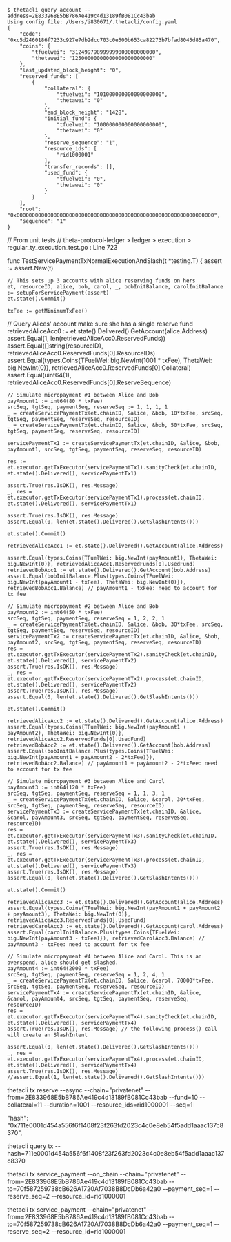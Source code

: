 ```
$ thetacli query account --address=2E833968E5bB786Ae419c4d13189fB081Cc43bab
Using config file: /Users/i830671/.thetacli/config.yaml
{
    "code": "0xc5d2460186f7233c927e7db2dcc703c0e500b653ca82273b7bfad8045d85a470",
    "coins": {
        "tfuelwei": "312499798999999000000000000",
        "thetawei": "12500000000000000000000000"
    },
    "last_updated_block_height": "0",
    "reserved_funds": [
        {
            "collateral": {
                "tfuelwei": "101000000000000000000",
                "thetawei": "0"
            },
            "end_block_height": "1428",
            "initial_fund": {
                "tfuelwei": "100000000000000000000",
                "thetawei": "0"
            },
            "reserve_sequence": "1",
            "resource_ids": [
                "rid1000001"
            ],
            "transfer_records": [],
            "used_fund": {
                "tfuelwei": "0",
                "thetawei": "0"
            }
        }
    ],
    "root": "0x0000000000000000000000000000000000000000000000000000000000000000",
    "sequence": "1"
}
```
// From unit tests 
// theta-protocol-ledger > ledger > execution > regular_ty_execution_test.go : Line 723


func TestServicePaymentTxNormalExecutionAndSlash(t *testing.T) {
	assert := assert.New(t)

    // This sets up 3 accounts with alice reserving funds on hers
	et, resourceID, alice, bob, carol, _, bobInitBalance, carolInitBalance := setupForServicePayment(assert)
	et.state().Commit()

	txFee := getMinimumTxFee()

// Query Alices' account make sure she has a single reserve fund
	retrievedAliceAcc0 := et.state().Delivered().GetAccount(alice.Address)
	assert.Equal(1, len(retrievedAliceAcc0.ReservedFunds))
	assert.Equal([]string{resourceID}, retrievedAliceAcc0.ReservedFunds[0].ResourceIDs)
	assert.Equal(types.Coins{TFuelWei: big.NewInt(1001 * txFee), ThetaWei: big.NewInt(0)}, retrievedAliceAcc0.ReservedFunds[0].Collateral)
	assert.Equal(uint64(1), retrievedAliceAcc0.ReservedFunds[0].ReserveSequence)

	// Simulate micropayment #1 between Alice and Bob
	payAmount1 := int64(80 * txFee)
	srcSeq, tgtSeq, paymentSeq, reserveSeq := 1, 1, 1, 1
	_ = createServicePaymentTx(et.chainID, &alice, &bob, 10*txFee, srcSeq, tgtSeq, paymentSeq, reserveSeq, resourceID)
	_ = createServicePaymentTx(et.chainID, &alice, &bob, 50*txFee, srcSeq, tgtSeq, paymentSeq, reserveSeq, resourceID)

	servicePaymentTx1 := createServicePaymentTx(et.chainID, &alice, &bob, payAmount1, srcSeq, tgtSeq, paymentSeq, reserveSeq, resourceID)

	res := et.executor.getTxExecutor(servicePaymentTx1).sanityCheck(et.chainID, et.state().Delivered(), servicePaymentTx1)

	assert.True(res.IsOK(), res.Message)
	_, res = et.executor.getTxExecutor(servicePaymentTx1).process(et.chainID, et.state().Delivered(), servicePaymentTx1)

	assert.True(res.IsOK(), res.Message)
	assert.Equal(0, len(et.state().Delivered().GetSlashIntents()))

	et.state().Commit()

	retrievedAliceAcc1 := et.state().Delivered().GetAccount(alice.Address)

	assert.Equal(types.Coins{TFuelWei: big.NewInt(payAmount1), ThetaWei: big.NewInt(0)}, retrievedAliceAcc1.ReservedFunds[0].UsedFund)
	retrievedBobAcc1 := et.state().Delivered().GetAccount(bob.Address)
	assert.Equal(bobInitBalance.Plus(types.Coins{TFuelWei: big.NewInt(payAmount1 - txFee), ThetaWei: big.NewInt(0)}), retrievedBobAcc1.Balance) // payAmount1 - txFee: need to account for tx fee

	// Simulate micropayment #2 between Alice and Bob
	payAmount2 := int64(50 * txFee)
	srcSeq, tgtSeq, paymentSeq, reserveSeq = 1, 2, 2, 1
	_ = createServicePaymentTx(et.chainID, &alice, &bob, 30*txFee, srcSeq, tgtSeq, paymentSeq, reserveSeq, resourceID)
	servicePaymentTx2 := createServicePaymentTx(et.chainID, &alice, &bob, payAmount2, srcSeq, tgtSeq, paymentSeq, reserveSeq, resourceID)
	res = et.executor.getTxExecutor(servicePaymentTx2).sanityCheck(et.chainID, et.state().Delivered(), servicePaymentTx2)
	assert.True(res.IsOK(), res.Message)
	_, res = et.executor.getTxExecutor(servicePaymentTx2).process(et.chainID, et.state().Delivered(), servicePaymentTx2)
	assert.True(res.IsOK(), res.Message)
	assert.Equal(0, len(et.state().Delivered().GetSlashIntents()))

	et.state().Commit()

	retrievedAliceAcc2 := et.state().Delivered().GetAccount(alice.Address)
	assert.Equal(types.Coins{TFuelWei: big.NewInt(payAmount1 + payAmount2), ThetaWei: big.NewInt(0)}, retrievedAliceAcc2.ReservedFunds[0].UsedFund)
	retrievedBobAcc2 := et.state().Delivered().GetAccount(bob.Address)
	assert.Equal(bobInitBalance.Plus(types.Coins{TFuelWei: big.NewInt(payAmount1 + payAmount2 - 2*txFee)}), retrievedBobAcc2.Balance) // payAmount1 + payAmount2 - 2*txFee: need to account for tx fee

	// Simulate micropayment #3 between Alice and Carol
	payAmount3 := int64(120 * txFee)
	srcSeq, tgtSeq, paymentSeq, reserveSeq = 1, 1, 3, 1
	_ = createServicePaymentTx(et.chainID, &alice, &carol, 30*txFee, srcSeq, tgtSeq, paymentSeq, reserveSeq, resourceID)
	servicePaymentTx3 := createServicePaymentTx(et.chainID, &alice, &carol, payAmount3, srcSeq, tgtSeq, paymentSeq, reserveSeq, resourceID)
	res = et.executor.getTxExecutor(servicePaymentTx3).sanityCheck(et.chainID, et.state().Delivered(), servicePaymentTx3)
	assert.True(res.IsOK(), res.Message)
	_, res = et.executor.getTxExecutor(servicePaymentTx3).process(et.chainID, et.state().Delivered(), servicePaymentTx3)
	assert.True(res.IsOK(), res.Message)
	assert.Equal(0, len(et.state().Delivered().GetSlashIntents()))

	et.state().Commit()

	retrievedAliceAcc3 := et.state().Delivered().GetAccount(alice.Address)
	assert.Equal(types.Coins{TFuelWei: big.NewInt(payAmount1 + payAmount2 + payAmount3), ThetaWei: big.NewInt(0)}, retrievedAliceAcc3.ReservedFunds[0].UsedFund)
	retrievedCarolAcc3 := et.state().Delivered().GetAccount(carol.Address)
	assert.Equal(carolInitBalance.Plus(types.Coins{TFuelWei: big.NewInt(payAmount3 - txFee)}), retrievedCarolAcc3.Balance) // payAmount3 - txFee: need to account for tx fee

	// Simulate micropayment #4 between Alice and Carol. This is an overspend, alice should get slashed.
	payAmount4 := int64(2000 * txFee)
	srcSeq, tgtSeq, paymentSeq, reserveSeq = 1, 2, 4, 1
	_ = createServicePaymentTx(et.chainID, &alice, &carol, 70000*txFee, srcSeq, tgtSeq, paymentSeq, reserveSeq, resourceID)
	servicePaymentTx4 := createServicePaymentTx(et.chainID, &alice, &carol, payAmount4, srcSeq, tgtSeq, paymentSeq, reserveSeq, resourceID)
	res = et.executor.getTxExecutor(servicePaymentTx4).sanityCheck(et.chainID, et.state().Delivered(), servicePaymentTx4)
	assert.True(res.IsOK(), res.Message) // the following process() call will create an SlashIntent

	assert.Equal(0, len(et.state().Delivered().GetSlashIntents()))
	_, res = et.executor.getTxExecutor(servicePaymentTx4).process(et.chainID, et.state().Delivered(), servicePaymentTx4)
	assert.True(res.IsOK(), res.Message)
	//assert.Equal(1, len(et.state().Delivered().GetSlashIntents()))



thetacli tx reserve --async --chain="privatenet" --from=2E833968E5bB786Ae419c4d13189fB081Cc43bab --fund=10 --collateral=11 --duration=1001 --resource_ids=rid1000001 --seq=1

"hash": "0x711e0001d454a556f6f1408f23f263fd2023c4c0e8eb54f5add1aaac137c8370",

thetacli query tx --hash=711e0001d454a556f6f1408f23f263fd2023c4c0e8eb54f5add1aaac137c8370

thetacli tx service_payment --on_chain --chain="privatenet" --from=2E833968E5bB786Ae419c4d13189fB081Cc43bab --to=70f587259738cB626A1720Af7038B8DcDb6a42a0 --payment_seq=1 --reserve_seq=2 --resource_id=rid1000001

thetacli tx service_payment --chain="privatenet" --from=2E833968E5bB786Ae419c4d13189fB081Cc43bab --to=70f587259738cB626A1720Af7038B8DcDb6a42a0 --payment_seq=1 --reserve_seq=2 --resource_id=rid1000001